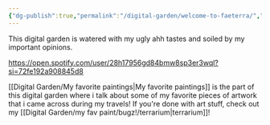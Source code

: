 ```yaml
---
{"dg-publish":true,"permalink":"/digital-garden/welcome-to-faeterra/","tags":["gardenEntry"]}
---
```


This digital garden is watered with my ugly ahh tastes and soiled by my important opinions.

https://open.spotify.com/user/28h17956gd84bmw8sp3er3wql?si=72fe192a908845d8

[[Digital Garden/My favorite paintings\|My favorite paintings]] is the part of this digital garden where i talk about some of my favorite pieces of artwork that i came across during my travels! 
If you're done with art stuff, check out my [[Digital Garden/my fav paint/bugz!/terrarium\|terrarium]]!